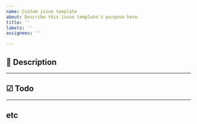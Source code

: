 ```yaml
---
name: Custom issue template
about: Describe this issue template's purpose here.
title: ''
labels: ''
assignees: ''

---
```


## 📃 Description


----
## ☑ Todo


---
## etc
